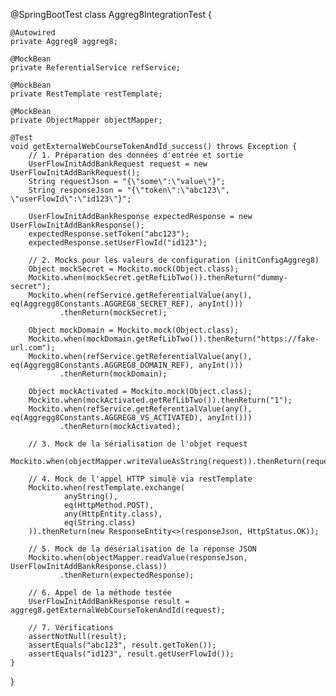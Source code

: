 @SpringBootTest
class Aggreg8IntegrationTest {

    @Autowired
    private Aggreg8 aggreg8;

    @MockBean
    private ReferentialService refService;

    @MockBean
    private RestTemplate restTemplate;

    @MockBean
    private ObjectMapper objectMapper;

    @Test
    void getExternalWebCourseTokenAndId_success() throws Exception {
        // 1. Préparation des données d'entrée et sortie
        UserFlowInitAddBankRequest request = new UserFlowInitAddBankRequest();
        String requestJson = "{\"some\":\"value\"}";
        String responseJson = "{\"token\":\"abc123\", \"userFlowId\":\"id123\"}";

        UserFlowInitAddBankResponse expectedResponse = new UserFlowInitAddBankResponse();
        expectedResponse.setToken("abc123");
        expectedResponse.setUserFlowId("id123");

        // 2. Mocks pour les valeurs de configuration (initConfigAggreg8)
        Object mockSecret = Mockito.mock(Object.class);
        Mockito.when(mockSecret.getRefLibTwo()).thenReturn("dummy-secret");
        Mockito.when(refService.getReferentialValue(any(), eq(Aggregg8Constants.AGGREG8_SECRET_REF), anyInt()))
               .thenReturn(mockSecret);

        Object mockDomain = Mockito.mock(Object.class);
        Mockito.when(mockDomain.getRefLibTwo()).thenReturn("https://fake-url.com");
        Mockito.when(refService.getReferentialValue(any(), eq(Aggregg8Constants.AGGREG8_DOMAIN_REF), anyInt()))
               .thenReturn(mockDomain);

        Object mockActivated = Mockito.mock(Object.class);
        Mockito.when(mockActivated.getRefLibTwo()).thenReturn("1");
        Mockito.when(refService.getReferentialValue(any(), eq(Aggregg8Constants.AGGREG8_VS_ACTIVATED), anyInt()))
               .thenReturn(mockActivated);

        // 3. Mock de la sérialisation de l'objet request
        Mockito.when(objectMapper.writeValueAsString(request)).thenReturn(requestJson);

        // 4. Mock de l'appel HTTP simulé via restTemplate
        Mockito.when(restTemplate.exchange(
                anyString(),
                eq(HttpMethod.POST),
                any(HttpEntity.class),
                eq(String.class)
        )).thenReturn(new ResponseEntity<>(responseJson, HttpStatus.OK));

        // 5. Mock de la désérialisation de la réponse JSON
        Mockito.when(objectMapper.readValue(responseJson, UserFlowInitAddBankResponse.class))
               .thenReturn(expectedResponse);

        // 6. Appel de la méthode testée
        UserFlowInitAddBankResponse result = aggreg8.getExternalWebCourseTokenAndId(request);

        // 7. Vérifications
        assertNotNull(result);
        assertEquals("abc123", result.getToken());
        assertEquals("id123", result.getUserFlowId());
    }
}